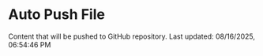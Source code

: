 # Auto Push File

Content that will be pushed to GitHub repository.
Last updated: 08/16/2025, 06:54:46 PM